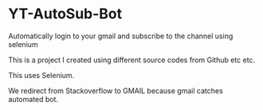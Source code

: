 # YT-AutoSub-Bot
Automatically login to your gmail and subscribe to the channel using selenium

This is a project I created using different source codes from Github etc etc.

This uses Selenium.

We redirect from Stackoverflow to GMAIL because gmail catches automated bot.

